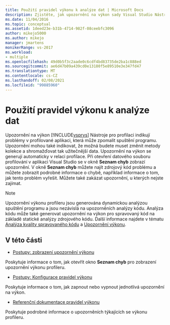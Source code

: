 ```yaml
---
title: Použití pravidel výkonu k analýze dat | Microsoft Docs
description: Zjistěte, jak upozornění na výkon sady Visual Studio Nástroje pro profilaci indikují problémy v profilované aplikaci, která může zpomalit spuštění programu.
ms.date: 11/04/2016
ms.topic: conceptual
ms.assetid: 1deed23e-b31b-4714-982f-08ceebfc3096
author: mikejo5000
ms.author: mikejo
manager: jmartens
monikerRange: vs-2017
ms.workload:
- multiple
ms.openlocfilehash: 49d0b5f3c2aade0c6cdf4bd83735de2ba1c888ed
ms.sourcegitcommit: ae6d47b09a439cd0e13180f5e89510e3e347fd47
ms.translationtype: MT
ms.contentlocale: cs-CZ
ms.lasthandoff: 02/08/2021
ms.locfileid: "99885960"
---
```

# <a name="use-performance-rules-to-analyze-data"></a>Použití pravidel výkonu k analýze dat
Upozornění na výkon [!INCLUDE[vsprvs](../code-quality/includes/vsprvs_md.md)] Nástroje pro profilaci indikují problémy v profilované aplikaci, která může zpomalit spuštění programu. Upozornění mohou také indikovat, že možná budete muset změnit metody kolekce a shromažďovat tak užitečnější data. Upozornění na výkon se generují automaticky v relaci profilace. Při otevření datového souboru profilování v aplikaci Visual Studio se v okně **Seznam chyb** zobrazí upozornění. V okně **Seznam chyb** můžete najít zdrojový kód problému a můžete zobrazit podrobné informace o chybě, například informace o tom, jak tento problém vyřešit. Můžete také zakázat upozornění, u kterých nejste zajímat.

> [!NOTE]
> Upozornění výkonu profileru jsou generována dynamickou analýzou spuštění programu a jsou nezávislá na upozorněních analýzy kódu. Analýza kódu může také generovat upozornění na výkon pro spravovaný kód na základě statické analýzy zdrojového kódu. Další informace najdete v tématu [Analýza kvality spravovaného kódu](../code-quality/code-analysis-for-managed-code-overview.md) a [Upozornění výkonu](/dotnet/fundamentals/code-analysis/quality-rules/performance-warnings).

## <a name="in-this-section"></a>V této části
- [Postupy: zobrazení upozornění výkonu](../profiling/how-to-view-performance-warnings.md)

 Poskytuje informace o tom, jak otevřít okno **Seznam chyb** pro zobrazení upozornění výkonu profileru.

- [Postupy: Konfigurace pravidel výkonu](../profiling/how-to-configure-performance-rules.md)

 Poskytuje informace o tom, jak zapnout nebo vypnout jednotlivá upozornění na výkon.

- [Referenční dokumentace pravidel výkonu](../profiling/performance-rules-reference.md)

 Poskytuje podrobné informace o upozorněních týkajících se výkonu profileru.
